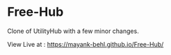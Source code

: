 # Free-Hub

Clone of UtilityHub with a few minor changes.

View Live at : https://mayank-behl.github.io/Free-Hub/
